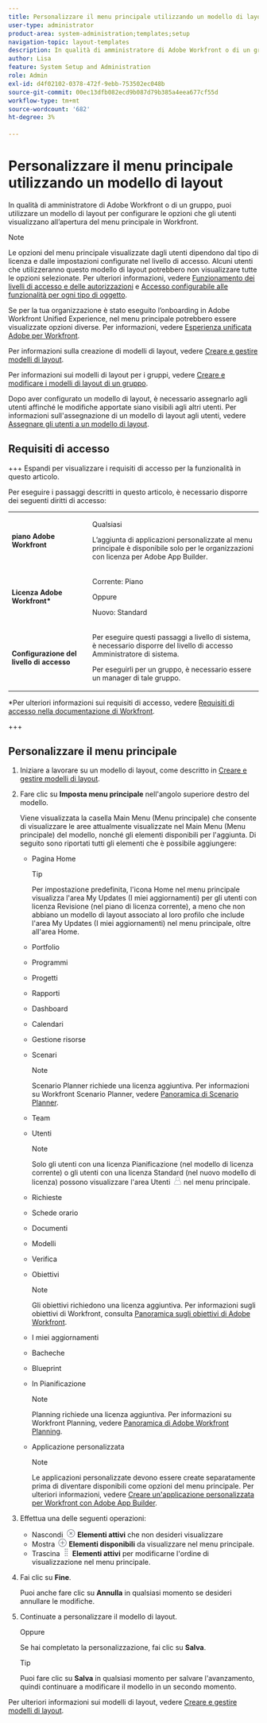 ```yaml
---
title: Personalizzare il menu principale utilizzando un modello di layout
user-type: administrator
product-area: system-administration;templates;setup
navigation-topic: layout-templates
description: In qualità di amministratore di Adobe Workfront o di un gruppo, puoi utilizzare un modello di layout per configurare le opzioni che gli utenti visualizzano all’apertura del menu principale in Workfront.
author: Lisa
feature: System Setup and Administration
role: Admin
exl-id: d4f02102-0378-472f-9ebb-753502ec048b
source-git-commit: 00ec13dfb082ecd9b087d79b385a4eea677cf55d
workflow-type: tm+mt
source-wordcount: '682'
ht-degree: 3%

---
```


# Personalizzare il menu principale utilizzando un modello di layout

<!--Audited: 01/2024-->

In qualità di amministratore di Adobe Workfront o di un gruppo, puoi utilizzare un modello di layout per configurare le opzioni che gli utenti visualizzano all’apertura del menu principale in Workfront.

>[!NOTE]
>
>Le opzioni del menu principale visualizzate dagli utenti dipendono dal tipo di licenza e dalle impostazioni configurate nel livello di accesso. Alcuni utenti che utilizzeranno questo modello di layout potrebbero non visualizzare tutte le opzioni selezionate. Per ulteriori informazioni, vedere [Funzionamento dei livelli di accesso e delle autorizzazioni](../../../administration-and-setup/add-users/access-levels-and-object-permissions/how-access-levels-permissions-work-together.md) e [Accesso configurabile alle funzionalità per ogni tipo di oggetto](../../../administration-and-setup/add-users/access-levels-and-object-permissions/configurable-functionality-in-each-access-level-by-object-type.md).
>
>Se per la tua organizzazione è stato eseguito l’onboarding in Adobe Workfront Unified Experience, nel menu principale potrebbero essere visualizzate opzioni diverse. Per informazioni, vedere [Esperienza unificata Adobe per Workfront](/help/quicksilver/workfront-basics/navigate-workfront/workfront-navigation/adobe-unified-experience.md).

Per informazioni sulla creazione di modelli di layout, vedere [Creare e gestire modelli di layout](../use-layout-templates/create-and-manage-layout-templates.md).

Per informazioni sui modelli di layout per i gruppi, vedere [Creare e modificare i modelli di layout di un gruppo](../../../administration-and-setup/manage-groups/work-with-group-objects/create-and-modify-a-groups-layout-templates.md).

Dopo aver configurato un modello di layout, è necessario assegnarlo agli utenti affinché le modifiche apportate siano visibili agli altri utenti. Per informazioni sull&#39;assegnazione di un modello di layout agli utenti, vedere [Assegnare gli utenti a un modello di layout](../use-layout-templates/assign-users-to-layout-template.md).

## Requisiti di accesso

+++ Espandi per visualizzare i requisiti di accesso per la funzionalità in questo articolo.

Per eseguire i passaggi descritti in questo articolo, è necessario disporre dei seguenti diritti di accesso:

<table style="table-layout:auto"> 
 <col> 
 <col> 
 <tbody> 
  <tr> 
   <td role="rowheader"><strong>piano Adobe Workfront</strong></td> 
   <td><p>Qualsiasi</p>

<p>L’aggiunta di applicazioni personalizzate al menu principale è disponibile solo per le organizzazioni con licenza per Adobe App Builder.</p></td> 
  </tr> 
  <tr> 
   <td role="rowheader"><strong>Licenza Adobe Workfront*</strong></td> 
   <td><p>Corrente: Piano</p>
   Oppure
   <p>Nuovo: Standard</p></td> 
  </tr> 
  <tr> 
   <td role="rowheader"><strong>Configurazione del livello di accesso</strong></td> 
   <td> <p>Per eseguire questi passaggi a livello di sistema, è necessario disporre del livello di accesso Amministratore di sistema.</p>
    <p>Per eseguirli per un gruppo, è necessario essere un manager di tale gruppo.</p> 
     </td> 
  </tr> 
 </tbody> 
</table>

*Per ulteriori informazioni sui requisiti di accesso, vedere [Requisiti di accesso nella documentazione di Workfront](/help/quicksilver/administration-and-setup/add-users/access-levels-and-object-permissions/access-level-requirements-in-documentation.md).

+++

## Personalizzare il menu principale

1. Iniziare a lavorare su un modello di layout, come descritto in [Creare e gestire modelli di layout](../../../administration-and-setup/customize-workfront/use-layout-templates/create-and-manage-layout-templates.md).
1. Fare clic su **Imposta menu principale** nell&#39;angolo superiore destro del modello.

   Viene visualizzata la casella Main Menu (Menu principale) che consente di visualizzare le aree attualmente visualizzate nel Main Menu (Menu principale) del modello, nonché gli elementi disponibili per l&#39;aggiunta. Di seguito sono riportati tutti gli elementi che è possibile aggiungere:
   * Pagina Home

     >[!TIP]
     >
     >Per impostazione predefinita, l&#39;icona Home nel menu principale visualizza l&#39;area My Updates (I miei aggiornamenti) per gli utenti con licenza Revisione (nel piano di licenza corrente), a meno che non abbiano un modello di layout associato al loro profilo che include l&#39;area My Updates (I miei aggiornamenti) nel menu principale, oltre all&#39;area Home.

   * Portfolio
   * Programmi
   * Progetti
   * Rapporti
   * Dashboard
   * Calendari
   * Gestione risorse
   * Scenari

     >[!NOTE]
     >
     >Scenario Planner richiede una licenza aggiuntiva. Per informazioni su Workfront Scenario Planner, vedere [Panoramica di Scenario Planner](../../../scenario-planner/scenario-planner-overview.md).

   * Team
   * Utenti

     >[!NOTE]
     >
     >Solo gli utenti con una licenza Pianificazione (nel modello di licenza corrente) o gli utenti con una licenza Standard (nel nuovo modello di licenza) possono visualizzare l&#39;area Utenti ![Icona Utenti](assets/users-icon-in-main-menu.png) nel menu principale.

   * Richieste
   * Schede orario
   * Documenti
   * Modelli
   * Verifica
   * Obiettivi

     >[!NOTE]
     >
     >Gli obiettivi richiedono una licenza aggiuntiva. Per informazioni sugli obiettivi di Workfront, consulta [Panoramica sugli obiettivi di Adobe Workfront](../../../workfront-goals/goal-management/wf-goals-overview.md).

   * I miei aggiornamenti
   * Bacheche
   * Blueprint
   * In Pianificazione

     >[!NOTE]
     >
     >Planning richiede una licenza aggiuntiva. Per informazioni su Workfront Planning, vedere [Panoramica di Adobe Workfront Planning](/help/quicksilver/planning/general/planning-overview.md).

   * Applicazione personalizzata

     >[!NOTE]
     >
     > Le applicazioni personalizzate devono essere create separatamente prima di diventare disponibili come opzioni del menu principale. Per ulteriori informazioni, vedere [Creare un&#39;applicazione personalizzata per Workfront con Adobe App Builder](/help/quicksilver/app-builder/app-builder.md).

1. Effettua una delle seguenti operazioni:

   * Nascondi ![Icona Nascondi](assets/remove-icon---x-in-circle.png) **Elementi attivi** che non desideri visualizzare
   * Mostra ![Mostra icona](assets/add-icon-plus-in-circle.png) **Elementi disponibili** da visualizzare nel menu principale.
   * Trascina ![Icona Trascina](assets/move-icon---dots.png) **Elementi attivi** per modificarne l&#39;ordine di visualizzazione nel menu principale.

1. Fai clic su **Fine**.

   Puoi anche fare clic su **Annulla** in qualsiasi momento se desideri annullare le modifiche.

1. Continuate a personalizzare il modello di layout.

   Oppure

   Se hai completato la personalizzazione, fai clic su **Salva**.

   >[!TIP]
   >
   >Puoi fare clic su **Salva** in qualsiasi momento per salvare l&#39;avanzamento, quindi continuare a modificare il modello in un secondo momento.

Per ulteriori informazioni sui modelli di layout, vedere [Creare e gestire modelli di layout](../../../administration-and-setup/customize-workfront/use-layout-templates/create-and-manage-layout-templates.md).
